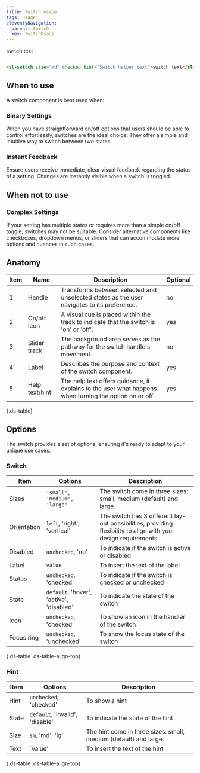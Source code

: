 ```yaml
---
title: Switch usage
tags: usage
eleventyNavigation:
  parent: Switch
  key: SwitchUsage
---
```

<section>

<div class="ds-example">
<sl-switch size="md" checked hint="Switch helper text">switch text</sl-switch>
</div>

<div class="ds-code">

```html

<sl-switch size="md" checked hint="Switch helper text">switch text</sl-switch>

```

</div>
</section>

<section>

## When to use
A switch component is best used when:

### Binary Settings
When you have straightforward on/off options that users should be able to control effortlessly, switches are the ideal choice. They offer a simple and intuitive way to switch between two states.

### Instant Feedback
Ensure users receive immediate, clear visual feedback regarding the status of a setting. Changes are instantly visible when a switch is toggled.

</section>

<section>

## When not to use

### Complex Settings
If your setting has multiple states or requires more than a simple on/off toggle, switches may not be suitable. Consider alternative components like checkboxes, dropdown menus, or sliders that can accommodate more options and nuances in such cases.

</section>

<section>

## Anatomy

<div class="ds-table-wrapper">

|Item|Name| Description | Optional|
|-|-|-|-|
|1|Handle	|Transforms between selected and unselected states as the user navigates to its preference.|no|
|2|On/off icon	|A visual cue is placed within the track to indicate that the switch is 'on' or 'off'.	|yes|
|3|Slider track	|The background area serves as the pathway for the switch handle's movement. |no|
|4|Label	|Describes the purpose and context of the switch component. |yes|
|5|Help text/hint	|The help text offers guidance, it explains to the user what happens when turning the option on or off. |yes|

{.ds-table}

</div>

</section>

<section>

## Options

The switch provides a set of options, ensuring it's ready to adapt to your unique use cases.

<div class="ds-table-wrapper">
  
### Switch

|Item|Options|Description|
|-|-|-|
|Sizes|`'small', 'medium', 'large'`|The switch come in three sizes: small, medium (default) and large. |
|Orientation |`left`, 'right', 'vertical'|The switch has 3 different lay-out possibilities, providing flexibility to align with your design requirements.|
|Disabled|`unchecked`, 'no'|To indicate if the switch is active or disabled|
|Label|`value`|To insert the text of the label|
|Status|`unchecked`, 'checked'|To indicate if the switch is checked or unchecked|
|State|`default`, 'hover', 'active', 'disabled' |To indicate the state of the switch|
|Icon|`unchecked`, 'checked'|To show an icon in the handler of the switch|
|Focus ring|`unchecked`, 'unchecked'|To show the focus state of the switch|

{.ds-table .ds-table-align-top}

</div>

<div class="ds-table-wrapper">
  
### Hint

|Item|Options|Description|
|-|-|-|
|Hint|`unchecked`, 'checked'|To show a hint|
|State|`default`, 'invalid', 'disable'|To indicate the state of the hint|
|Size|`sm`, 'md', 'lg'|The hint come in three sizes: small, medium (default) and large.|
|Text|`value'|To insert the text of the hint|


{.ds-table .ds-table-align-top}

</div>

</section>
